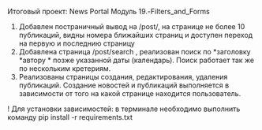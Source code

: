 Итоговый проект: News Portal Модуль 19.-Filters_and_Forms

1. Добавлен постраничный вывод на /post/, на странице не более 10 публикаций, видны номера ближайших страниц и доступен переход на первую и последнию страницу
2. Добавлена страница /post/search , реализован поиск по *заголовку *автору * позже указанной даты (календарь). Поиск работает так же по нескольким кретериям.
3. Реализованы страницы создания, редактирования, удаления публикаций. Создание новостей и публикаций выполняется в зависимости от того на какой странице находится пользователь.

! Для установки зависимостей: в терминале необходимо выполнить команду pip install -r requirements.txt